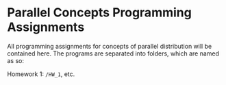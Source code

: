 # Parallel Concepts Programming Assignments
All programming assignments for concepts of parallel distribution will be contained here.
The programs are separated into folders, which are named as so:

Homework 1: `/HW_1`, etc.
